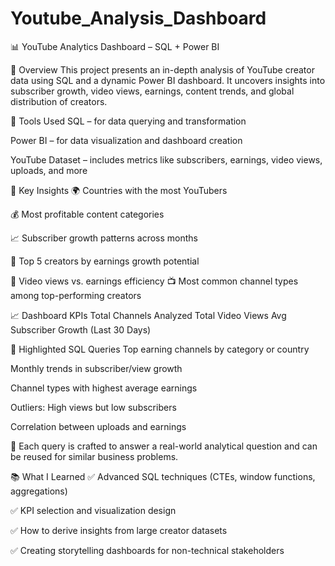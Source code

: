 # Youtube_Analysis_Dashboard
📊 YouTube Analytics Dashboard – SQL + Power BI


🚀 Overview
This project presents an in-depth analysis of YouTube creator data using SQL and a dynamic Power BI dashboard. It uncovers insights into subscriber growth, video views, earnings, content trends, and global distribution of creators.

🧰 Tools Used
SQL – for data querying and transformation

Power BI – for data visualization and dashboard creation

YouTube Dataset – includes metrics like subscribers, earnings, video views, uploads, and more


📌 Key Insights
🌍 Countries with the most YouTubers

💰 Most profitable content categories

📈 Subscriber growth patterns across months

🚀 Top 5 creators by earnings growth potential

🎥 Video views vs. earnings efficiency
📺 Most common channel types among top-performing creators

📈 Dashboard KPIs
Total Channels Analyzed
Total Video Views
Avg Subscriber Growth (Last 30 Days)


📌 Highlighted SQL Queries
Top earning channels by category or country

Monthly trends in subscriber/view growth

Channel types with highest average earnings

Outliers: High views but low subscribers

Correlation between uploads and earnings

🧠 Each query is crafted to answer a real-world analytical question and can be reused for similar business problems.


📚 What I Learned
✅ Advanced SQL techniques (CTEs, window functions, aggregations)

✅ KPI selection and visualization design

✅ How to derive insights from large creator datasets

✅ Creating storytelling dashboards for non-technical stakeholders
